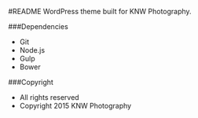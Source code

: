 #README
WordPress theme built for KNW Photography.

###Dependencies
- Git
- Node.js
- Gulp
- Bower

###Copyright
- All rights reserved
- Copyright 2015 KNW Photography
